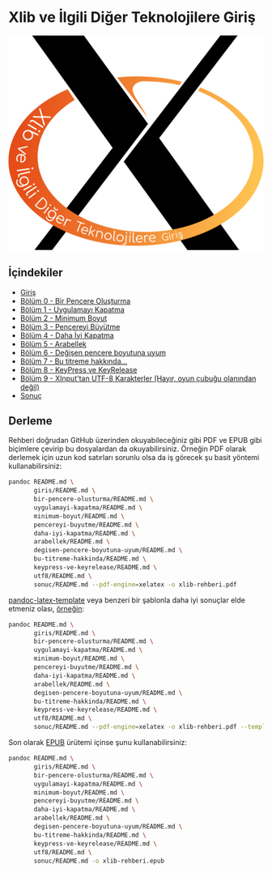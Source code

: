 <!-- [comment]: <> (--- title: "Xlib ve İlgili Diğer Teknolojilere Giriş" author: [Anıl Özbek] date: "2019-01-06" keywords: [xlib, x, xorg, linux] ...)-->

# Xlib ve İlgili Diğer Teknolojilere Giriş

![Xlib ve İlgili Diğer Teknolojilere Giriş](xlib-rehberi.png "Xlib ve İlgili Diğer Teknolojilere Giriş")

## İçindekiler
- [Giriş](./giris/README.md)
- [Bölüm 0 - Bir Pencere Oluşturma](./bir-pencere-olusturma/README.md)
- [Bölüm 1 - Uygulamayı Kapatma](./uygulamayi-kapatma/README.md)
- [Bölüm 2 - Minimum Boyut](./minimum-boyut/README.md)
- [Bölüm 3 - Pencereyi Büyütme](./pencereyi-buyutme/README.md)
- [Bölüm 4 - Daha İyi Kapatma](./daha-iyi-kapatma/README.md)
- [Bölüm 5 - Arabellek](./arabellek/README.md)
- [Bölüm 6 - Değişen pencere boyutuna uyum](./degisen-pencere-boyutuna-uyum/README.md)
- [Bölüm 7 - Bu titreme hakkında...](./bu-titreme-hakkinda/README.md)
- [Bölüm 8 - KeyPress ve KeyRelease](./keypress-ve-keyrelease/README.md)
- [Bölüm 9 - XInput'tan UTF-8 Karakterler (Hayır, oyun çubuğu olanından değil)](./utf8/README.md)
- [Sonuç](./sonuc/README.md)

## Derleme

Rehberi doğrudan GitHub üzerinden okuyabileceğiniz gibi PDF ve EPUB gibi biçimlere çevirip bu dosyalardan da okuyabilirsiniz. Örneğin PDF olarak derlemek için uzun kod satırları sorunlu olsa da iş görecek şu basit yöntemi kullanabilirsiniz:

```bash
pandoc README.md \
       giris/README.md \
       bir-pencere-olusturma/README.md \
       uygulamayi-kapatma/README.md \
       minimum-boyut/README.md \
       pencereyi-buyutme/README.md \
       daha-iyi-kapatma/README.md \
       arabellek/README.md \
       degisen-pencere-boyutuna-uyum/README.md \
       bu-titreme-hakkinda/README.md \
       keypress-ve-keyrelease/README.md \
       utf8/README.md \
       sonuc/README.md --pdf-engine=xelatex -o xlib-rehberi.pdf
```

[pandoc-latex-template](https://github.com/Wandmalfarbe/pandoc-latex-template) veya benzeri bir şablonla daha iyi sonuçlar elde etmeniz olası, [örneğin](./xlib-rehberi.pdf):

```bash
pandoc README.md \
       giris/README.md \
       bir-pencere-olusturma/README.md \
       uygulamayi-kapatma/README.md \
       minimum-boyut/README.md \
       pencereyi-buyutme/README.md \
       daha-iyi-kapatma/README.md \
       arabellek/README.md \
       degisen-pencere-boyutuna-uyum/README.md \
       bu-titreme-hakkinda/README.md \
       keypress-ve-keyrelease/README.md \
       utf8/README.md \
       sonuc/README.md --pdf-engine=xelatex -o xlib-rehberi.pdf --template eisvogel --highlight-style kate
```

Son olarak [EPUB](./xlib-rehberi.epub) ürütemi içinse şunu kullanabilirsiniz:

```bash
pandoc README.md \
       giris/README.md \
       bir-pencere-olusturma/README.md \
       uygulamayi-kapatma/README.md \
       minimum-boyut/README.md \
       pencereyi-buyutme/README.md \
       daha-iyi-kapatma/README.md \
       arabellek/README.md \
       degisen-pencere-boyutuna-uyum/README.md \
       bu-titreme-hakkinda/README.md \
       keypress-ve-keyrelease/README.md \
       utf8/README.md \
       sonuc/README.md -o xlib-rehberi.epub
```
